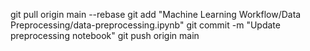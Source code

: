 git pull origin main --rebase
git add "Machine Learning Workflow/Data Preprocessing/data-preprocessing.ipynb"
git commit -m "Update preprocessing notebook"
git push origin main

